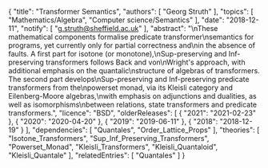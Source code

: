 {
    "title": "Transformer Semantics",
    "authors": [
        "Georg Struth"
    ],
    "topics": [
        "Mathematics/Algebra",
        "Computer science/Semantics"
    ],
    "date": "2018-12-11",
    "notify": [
        "g.struth@sheffield.ac.uk"
    ],
    "abstract": "\nThese mathematical components formalise predicate transformer\nsemantics for programs, yet currently only for partial correctness and\nin the absence of faults.  A first part for isotone (or monotone),\nSup-preserving and Inf-preserving transformers follows Back and von\nWright's approach, with additional emphasis on the quantalic\nstructure of algebras of transformers.  The second part develops\nSup-preserving and Inf-preserving predicate transformers from the\npowerset monad, via its Kleisli category and Eilenberg-Moore algebras,\nwith emphasis on adjunctions and dualities, as well as isomorphisms\nbetween relations, state transformers and predicate transformers.",
    "licence": "BSD",
    "olderReleases": [
        {
            "2021": "2021-02-23"
        },
        {
            "2020": "2020-04-20"
        },
        {
            "2019": "2019-06-11"
        },
        {
            "2018": "2018-12-19"
        }
    ],
    "dependencies": [
        "Quantales",
        "Order_Lattice_Props"
    ],
    "theories": [
        "Isotone_Transformers",
        "Sup_Inf_Preserving_Transformers",
        "Powerset_Monad",
        "Kleisli_Transformers",
        "Kleisli_Quantaloid",
        "Kleisli_Quantale"
    ],
    "relatedEntries": [
        "Quantales"
    ]
}